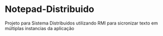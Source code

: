 # Notepad-Distribuido
Projeto para Sistema Distribuidos utilizando RMI para sicronizar texto em múltiplas instancias da aplicação
